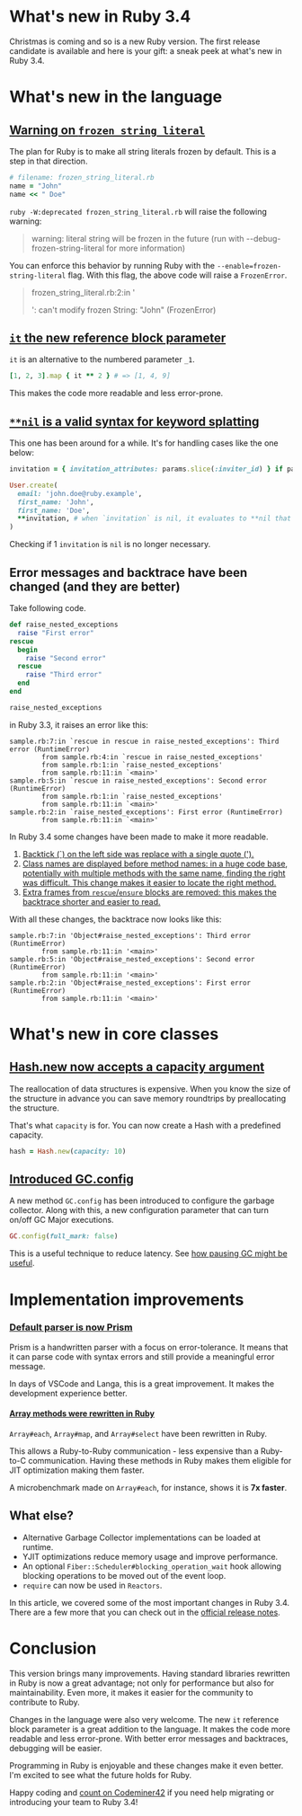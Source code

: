 # What's new in Ruby 3.4

Christmas is coming and so is a new Ruby version. The first release candidate is available and here is your gift: a sneak peek at what's new in Ruby 3.4.

# What's new in the language

## [Warning on `frozen_string_literal`](https://bugs.ruby-lang.org/issues/20205)

The plan for Ruby is to make all string literals frozen by default. This is a step in that direction.

```ruby
# filename: frozen_string_literal.rb
name = "John"
name << " Doe"
```

`ruby -W:deprecated frozen_string_literal.rb` will raise the following warning:

> warning: literal string will be frozen in the future (run with --debug-frozen-string-literal for more information)

You can enforce this behavior by running Ruby with the `--enable=frozen-string-literal` flag. With this flag, the above
code will raise a `FrozenError`.

> frozen_string_literal.rb:2:in '<main>': can't modify frozen String: "John" (FrozenError)

## [`it` the new reference block parameter](https://bugs.ruby-lang.org/issues/18980)

`it` is an alternative to the numbered parameter `_1`.

```ruby
[1, 2, 3].map { it ** 2 } # => [1, 4, 9]
```

This makes the code more readable and less error-prone.

## [`**nil` is a valid syntax for keyword splatting](https://bugs.ruby-lang.org/issues/20064)

This one has been around for a while. It's for handling cases like the one below:

```ruby
invitation = { invitation_attributes: params.slice(:inviter_id) } if params.key?(:inviter_id)

User.create(
  email: 'john.doe@ruby.example',
  first_name: 'John',
  first_name: 'Doe',
  **invitation, # when `invitation` is nil, it evaluates to **nil that's now treated as **{}
)
```

Checking if 1 `invitation` is `nil` is no longer necessary.

## Error messages and backtrace have been changed (and they are better)

Take following code.

```ruby
def raise_nested_exceptions
  raise "First error"
rescue
  begin
    raise "Second error"
  rescue
    raise "Third error"
  end
end

raise_nested_exceptions
```

in Ruby 3.3, it raises an error like this:

```
sample.rb:7:in `rescue in rescue in raise_nested_exceptions': Third error (RuntimeError)
        from sample.rb:4:in `rescue in raise_nested_exceptions'
        from sample.rb:1:in `raise_nested_exceptions'
        from sample.rb:11:in `<main>'
sample.rb:5:in `rescue in raise_nested_exceptions': Second error (RuntimeError)
        from sample.rb:1:in `raise_nested_exceptions'
        from sample.rb:11:in `<main>'
sample.rb:2:in `raise_nested_exceptions': First error (RuntimeError)
        from sample.rb:11:in `<main>'
```

In Ruby 3.4 some changes have been made to make it more readable.

1. [Backtick (\`) on the left side was replace with a single quote (').](https://bugs.ruby-lang.org/issues/16495)
2. [Class names are displayed before method names: in a huge code base, potentially with multiple methods with the same name, finding the right was difficult. This change makes it easier to locate the right method.](https://bugs.ruby-lang.org/issues/19117)
3. [Extra frames from `rescue`/`ensure` blocks are removed: this makes the backtrace shorter and easier to read.](https://bugs.ruby-lang.org/issues/20275)

With all these changes, the backtrace now looks like this:

```
sample.rb:7:in 'Object#raise_nested_exceptions': Third error (RuntimeError)
        from sample.rb:11:in '<main>'
sample.rb:5:in 'Object#raise_nested_exceptions': Second error (RuntimeError)
        from sample.rb:11:in '<main>'
sample.rb:2:in 'Object#raise_nested_exceptions': First error (RuntimeError)
        from sample.rb:11:in '<main>'
```

# What's new in core classes

## [Hash.new now accepts a capacity argument](https://bugs.ruby-lang.org/issues/19236)

The reallocation of data structures is expensive. When you know the size of the structure in advance you can save memory roundtrips by preallocating the structure.

That's what `capacity` is for. You can now create a Hash with a predefined capacity.

```ruby
hash = Hash.new(capacity: 10)
```

## [Introduced GC.config](https://bugs.ruby-lang.org/issues/20443)

A new method `GC.config` has been introduced to configure the garbage collector. Along with this, a new configuration
parameter that can turn on/off GC Major executions.

```ruby
GC.config(full_mark: false)
```

This is a useful technique to reduce latency. See [how pausing GC might be useful](https://railsatscale.com/2024-10-23-next-generation-oob-gc/).

# Implementation improvements

### [Default parser is now Prism](https://bugs.ruby-lang.org/issues/20564)

Prism is a handwritten parser with a focus on error-tolerance. It means that it can parse code with syntax errors and still provide a meaningful error message.

In days of VSCode and Langa, this is a great improvement. It makes the development experience better.

#### [Array methods were rewritten in Ruby](https://bugs.ruby-lang.org/issues/20182)

`Array#each`, `Array#map`, and `Array#select` have been rewritten in Ruby.

This allows a Ruby-to-Ruby communication - less expensive than a Ruby-to-C communication. Having these methods in Ruby makes them eligible for JIT optimization making them faster.

A microbenchmark made on `Array#each`, for instance, shows it is **7x faster**.

## What else?

- Alternative Garbage Collector implementations can be loaded at runtime.
- YJIT optimizations reduce memory usage and improve performance.
- An optional `Fiber::Scheduler#blocking_operation_wait` hook allowing blocking operations to be moved out of the event loop.
- `require` can now be used in `Reactors`.

In this article, we covered some of the most important changes in Ruby 3.4. There are a few more that you can check out in the [official release notes](https://www.ruby-lang.org/en/news/2024/12/12/ruby-3-4-0-rc1-released/).

# Conclusion

This version brings many improvements. Having standard libraries rewritten in Ruby is now a great advantage; not only for performance but also for maintainability. Even more, it makes it easier for the community to contribute to Ruby.

Changes in the language were also very welcome. The new `it` reference block parameter is a great addition to the
language. It makes the code more readable and less error-prone. With better error messages and backtraces, debugging
will be easier.

Programming in Ruby is enjoyable and these changes make it even better. I'm excited to see what the future holds for Ruby.

Happy coding and [count on Codeminer42](https://www.codeminer42.com/#talk-to-us) if you need help migrating or introducing your team to Ruby 3.4!
